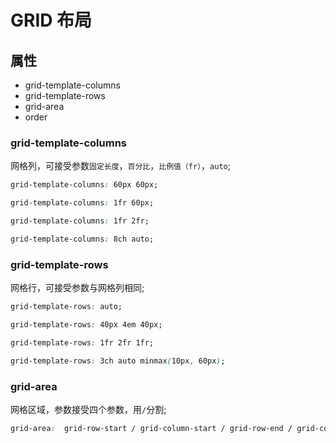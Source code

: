 # GRID 布局

## 属性
  - grid-template-columns
  - grid-template-rows
  - grid-area
  - order

### grid-template-columns
网格列，可接受参数`固定长度`，`百分比`，`比例值（fr）`，`auto`;
``` css
grid-template-columns: 60px 60px;

grid-template-columns: 1fr 60px;

grid-template-columns: 1fr 2fr;

grid-template-columns: 8ch auto;
```

### grid-template-rows
网格行，可接受参数与网格列相同;
``` css
grid-template-rows: auto;

grid-template-rows: 40px 4em 40px;

grid-template-rows: 1fr 2fr 1fr;

grid-template-rows: 3ch auto minmax(10px, 60px);
```

### grid-area
网格区域，参数接受四个参数，用`/`分割;
``` css
grid-area:  grid-row-start / grid-column-start / grid-row-end / grid-column-end;
```

